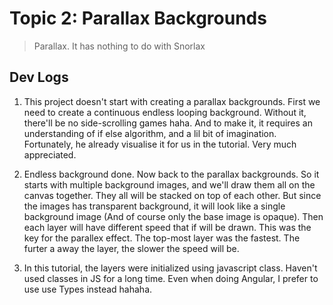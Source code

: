 # Topic 2: Parallax Backgrounds

> Parallax. It has nothing to do with Snorlax

## Dev Logs

1. This project doesn't start with creating a parallax backgrounds. First we need to create a continuous endless looping background. Without it, there'll be no side-scrolling games haha. And to make it, it requires an understanding of if else algorithm, and a lil bit of imagination. Fortunately, he already visualise it for us in the tutorial. Very much appreciated.

2. Endless background done. Now back to the parallax backgrounds. So it starts with multiple background images, and we'll draw them all on the canvas together. They all will be stacked on top of each other. But since the images has transparent background, it will look like a single background image (And of course only the base image is opaque). Then each layer will have different speed that if will be drawn. This was the key for the parallex effect. The top-most layer was the fastest. The furter a away the layer, the slower the speed will be.

3. In this tutorial, the layers were initialized using javascript class. Haven't used classes in JS for a long time. Even when doing Angular, I prefer to use use Types instead hahaha.
